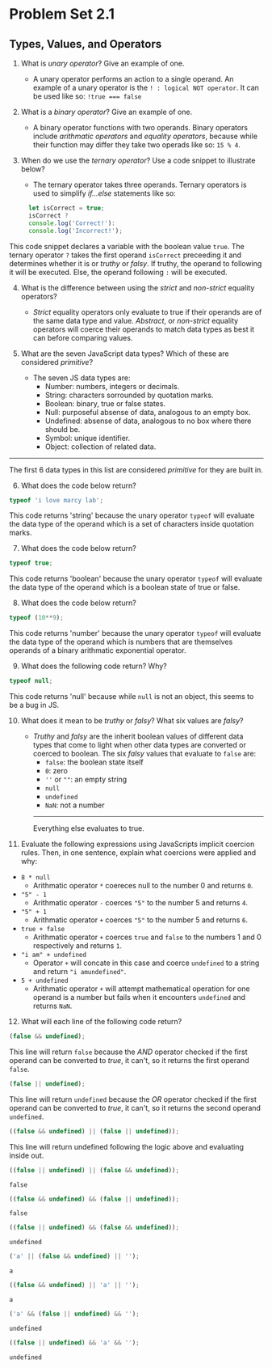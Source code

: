 # Problem Set 2.1
## Types, Values, and Operators

1. What is _unary operator_? Give an example of one.
    - A unary operator performs an action to a single operand. An example of a unary operator is the `! : logical NOT operator`. It can be used like so: `!true === false`

2. What is a _binary operator_? Give an example of one.
    - A binary operator functions with two operands. Binary operators include *arithmatic operators* and *equality operators*, because while their function may differ they take two operads like so: `15 % 4`.

3. When do we use the _ternary operator_? Use a code snippet to illustrate below?
    - The ternary operator takes three operands. Ternary operators is used to simplify *if...else* statements like so:
    ```javascript
      let isCorrect = true;
      isCorrect ?
      console.log('Correct!'):
      console.log('Incorrect!');
    ```
This code snippet declares a variable with the boolean value `true`. The ternary operator `?` takes the first operand `isCorrect` preceeding it and determines whether it is or *truthy* or *falsy*. If truthy, the operand to following it will be executed. Else, the operand following `:` will be executed.

4. What is the difference between using the _strict_ and _non-strict_ equality operators?
    - *Strict* equality operators only evaluate to true if their operands are of the same data type and value. *Abstract*, or *non-strict* equality operators will coerce their operands to match data types as best it can before comparing values.

5. What are the seven JavaScript data types? Which of these are considered _primitive_?
    - The seven JS data types are:
      - Number: numbers, integers or decimals.
      - String: characters sorrounded by quotation marks.
      - Boolean: binary, true or false states.
      - Null: purposeful absense of data, analogous to an empty box.
      - Undefined: absense of data, analogous to no box where there should be.
      - Symbol: unique identifier.
      - Object: collection of related data.
  ---
  The first 6 data types in this list are considered *primitive* for they are built in.

6. What does the code below return?
  ```javascript
  typeof 'i love marcy lab';
  ```
  This code returns 'string' because the unary operator `typeof` will evaluate the data type of the operand which is a set of characters inside quotation marks.

7. What does the code below return?
  ```javascript
  typeof true;
  ```
  This code returns 'boolean' because the unary operator `typeof` will evaluate the data type of the operand which is a boolean state of true or false.

8. What does the code below return?
  ```javascript
  typeof (10**9);
  ```
  This code returns 'number' because the unary operator `typeof` will evaluate the data type of the operand which is numbers that are themselves operands of a binary arithmatic exponential operator.

9. What does the following code return? Why?
  ```javascript
  typeof null;
  ```
This code returns 'null' because while `null` is not an object, this seems to be a bug in JS.

10. What does it mean to be _truthy_ or _falsy_? What six values are _falsy_?
    - *Truthy* and *falsy* are the inherit boolean values of different data types that come to light when other data types are converted or coerced to boolean. The six  *falsy* values that evaluate to `false` are:
      - `false`: the boolean state itself
      - `0`: zero
      - `''` or `""`: an empty string
      - `null`
      - `undefined`
      - `NaN`: not a number
      ---
      Everything else evaluates to true.

11. Evaluate the following expressions using JavaScripts implicit coercion rules. Then, in one sentence, explain what coercions were applied and why:
  * `8 * null`
    - Arithmatic operator `*` coereces null to the number 0 and returns `0`.
  * `"5" - 1`
    - Arithmatic operator `-` coerces `"5"` to the number 5 and returns `4`.
  * `"5" + 1`
    - Arithmatic operator `+` coerces `"5"` to the number 5 and returns `6`.
  * `true + false`
    - Arithmatic operator `+` coerces `true` and `false` to the numbers 1 and 0 respectively and returns `1`.
  * `"i am" + undefined`
    - Operator `+` will concate in this case and coerce `undefined` to a string and return `"i amundefined"`.
  * `5 + undefined`
    - Arithmatic operator `+` will attempt mathematical operation for one operand is a number but fails when it encounters `undefined` and returns `NaN`.

12. What will each line of the following code return?
   ```javascript
   (false && undefined);
   ```
  This line will return `false` because the *AND* operator checked if the first operand can be converted to *true*, it can't, so it returns the first operand `false`.

   ```javascript
   (false || undefined);
   ```
  This line will return `undefined` because the *OR* operator checked if the first operand can be converted to *true*, it can't, so it returns the second operand `undefined`.

   ```javascript
   ((false && undefined) || (false || undefined));
   ```
  This line will return undefined following the logic above and evaluating inside out.

   ```javascript
   ((false || undefined) || (false && undefined));
   ```
  `false`

   ```javascript
   ((false && undefined) && (false || undefined));
   ```
  `false`

   ```javascript
   ((false || undefined) && (false && undefined));
   ```
  `undefined`
  
   ```javascript
   ('a' || (false && undefined) || '');
   ```
  `a`

   ```javascript
   ((false && undefined) || 'a' || '');
   ```
   `a`
   ```javascript
   ('a' && (false || undefined) && '');
   ```
  `undefined`
  
   ```javascript
   ((false || undefined) && 'a' && '');
   ```
  `undefined`
